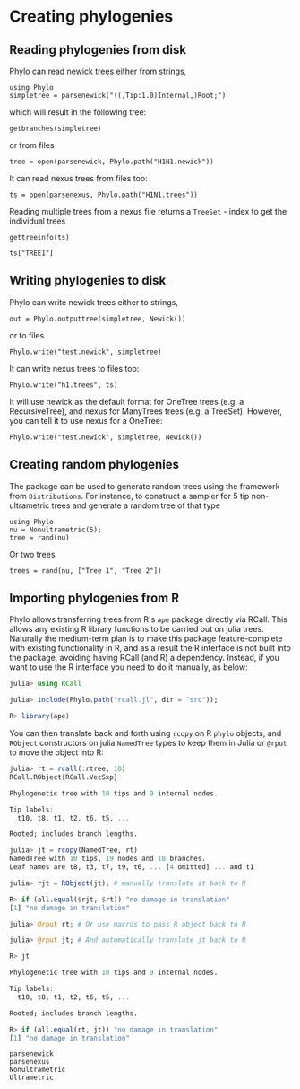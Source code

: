 # Creating phylogenies

## Reading phylogenies from disk

Phylo can read newick trees either from strings,

```@example io
using Phylo
simpletree = parsenewick("((,Tip:1.0)Internal,)Root;")
```

which will result in the following tree:

```@example io
getbranches(simpletree)
```

or from files

```@example io
tree = open(parsenewick, Phylo.path("H1N1.newick"))
```

It can read nexus trees from files too:

```@example io
ts = open(parsenexus, Phylo.path("H1N1.trees"))
```

Reading multiple trees from a nexus file returns a `TreeSet` - index to get
the individual trees

```@example reading
gettreeinfo(ts)
```

```@example reading
ts["TREE1"]
```

## Writing phylogenies to disk

Phylo can write newick trees either to strings,

```@example io
out = Phylo.outputtree(simpletree, Newick())
```

or to files

```@example io
Phylo.write("test.newick", simpletree)
```

It can write nexus trees to files too:

```@example io
Phylo.write("h1.trees", ts)
```

It will use newick as the default format for OneTree trees (e.g. a RecursiveTree),
and nexus for ManyTrees trees (e.g. a TreeSet). However, you can tell it to use nexus
for a OneTree:

```@example io
Phylo.write("test.newick", simpletree, Newick())
```

## Creating random phylogenies

The package can be used to generate random trees using the framework from
 `Distributions`. For instance, to construct a sampler for 5 tip non-ultrametric
 trees and generate a random tree of that type

```@example random_trees
using Phylo
nu = Nonultrametric(5);
tree = rand(nu)
```

Or two trees

```@example random_trees
trees = rand(nu, ["Tree 1", "Tree 2"])
```

## Importing phylogenies from R

Phylo allows transferring trees from R's `ape` package directly via RCall.
This allows any existing R library functions to be carried out on julia trees.
Naturally the medium-term plan is to make this package feature-complete
with existing functionality in R, and as a result the R interface is not built
into the package, avoiding having RCall (and R) a dependency. Instead, if you
want to use the R interface you need to do it manually, as below:

```julia
julia> using RCall

julia> include(Phylo.path("rcall.jl", dir = "src"));

R> library(ape)
```

You can then translate back and forth using `rcopy` on
R `phylo` objects, and `RObject` constructors on julia `NamedTree`
types to keep them in Julia or `@rput` to move the object into R:

```julia
julia> rt = rcall(:rtree, 10)
RCall.RObject{RCall.VecSxp}

Phylogenetic tree with 10 tips and 9 internal nodes.

Tip labels:
  t10, t8, t1, t2, t6, t5, ...

Rooted; includes branch lengths.

julia> jt = rcopy(NamedTree, rt)
NamedTree with 10 tips, 19 nodes and 18 branches.
Leaf names are t8, t3, t7, t9, t6, ... [4 omitted] ... and t1

julia> rjt = RObject(jt); # manually translate it back to R

R> if (all.equal($rjt, $rt)) "no damage in translation"
[1] "no damage in translation"

julia> @rput rt; # Or use macros to pass R object back to R

julia> @rput jt; # And automatically translate jt back to R

R> jt

Phylogenetic tree with 10 tips and 9 internal nodes.

Tip labels:
  t10, t8, t1, t2, t6, t5, ...

Rooted; includes branch lengths.

R> if (all.equal(rt, jt)) "no damage in translation"
[1] "no damage in translation"
```

```@docs
parsenewick
parsenexus
Nonultrametric
Ultrametric
```
